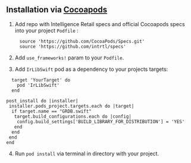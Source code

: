 ## Installation via [Cocoapods](https://cocoapods.org) ##

1. Add repo with Intelligence Retail specs and official Cocoapods specs into your project `Podfile` :

```
     source 'https://github.com/CocoaPods/Specs.git'
     source 'https://github.com/intrtl/specs'
```

2. Add  `use_frameworks!` param to your `Podfile`.

3. Add `IrLibSwift` pod as a dependency to your projects targets:

```
  target 'YourTarget' do
    pod 'IrLibSwift'
  end
  
post_install do |installer|
 installer.pods_project.targets.each do |target|
  if target.name == "GRDB.swift"
   target.build_configurations.each do |config|
    config.build_settings['BUILD_LIBRARY_FOR_DISTRIBUTION'] = 'YES'
   end
  end
 end
end

```

4. Run `pod install` via terminal in directory with your project.
